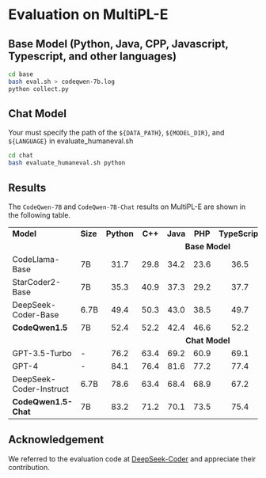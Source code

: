 # Evaluation on MultiPL-E 

## Base Model (Python, Java, CPP, Javascript, Typescript, and other languages)


```bash
cd base
bash eval.sh > codeqwen-7b.log
python collect.py
```



## Chat Model
Your must specify the path of the `${DATA_PATH}`, `${MODEL_DIR}`, and `${LANGUAGE}` in evaluate_humaneval.sh
```bash
cd chat
bash evaluate_humaneval.sh python
```



## Results

The `CodeQwen-7B` and `CodeQwen-7B-Chat` results on MultiPL-E are shown in the following table.

<table style="text-align:center">
    <tr style="font-weight:bold">
        <td style="text-align: left">Model</td>
        <td style="text-align: left">Size</td>
        <td>Python</td>
        <td>C++</td>
        <td>Java</td>
        <td>PHP</td>
        <td>TypeScript</td>
        <td>C#</td>
        <td>Bash</td>
        <td>JavaScript</td>
        <td>Average</td>
    </tr>
    <tr>
        <td colspan=11><b>Base Model</b></td>
    </tr>
    <tr>
        <td style="text-align: left">CodeLlama-Base</td>
        <td style="text-align: left">7B</td>
        <td>31.7</td>
        <td>29.8</td>
        <td>34.2</td>
        <td>23.6</td>
        <td>36.5</td>
        <td>36.7</td>
        <td>12.0</td>
        <td>29.2</td>
        <td>29.2</td>
    </tr>
    <tr>
        <td style="text-align: left">StarCoder2-Base</td>
        <td style="text-align: left">7B</td>
        <td>35.3</td>
        <td>40.9</td>
        <td>37.3</td>
        <td>29.2</td>
        <td>37.7</td>
        <td>40.5</td>
        <td>9.4</td>
        <td>36.0</td>
        <td>33.3</td>
    </tr>
    <tr>
        <td style="text-align: left">DeepSeek-Coder-Base</td>
        <td style="text-align: left">6.7B</td>
        <td>49.4</td>
        <td>50.3</td>
        <td>43.0</td>
        <td>38.5</td>
        <td>49.7</td>
        <td>50.0</td>
        <td>28.5</td>
        <td>48.4</td>
        <td>44.7</td>
    </tr>
    <tr>
        <td style="text-align: left"><b>CodeQwen1.5<b></td>
        <td style="text-align: left">7B</td>
        <td>52.4</td>
        <td>52.2</td>
        <td>42.4</td>
        <td>46.6</td>
        <td>52.2</td>
        <td>55.7</td>
        <td>36.7</td>
        <td>49.7</td>
        <td>48.5</td>
    </tr>
    <tr>
        <td colspan=11><b>Chat Model</b></td>
    </tr>
    <tr>
        <td style="text-align: left">GPT-3.5-Turbo</td>
        <td style="text-align: left">-</td>
        <td>76.2</td>
        <td>63.4</td>
        <td>69.2</td>
        <td>60.9</td>
        <td>69.1</td>
        <td>70.8</td>
        <td>42.4</td>
        <td>67.1</td>
        <td>64.9</td>
    </tr>
    <tr>
        <td style="text-align: left">GPT-4</td>
        <td style="text-align: left">-</td>
        <td>84.1</td>
        <td>76.4</td>
        <td>81.6</td>
        <td>77.2</td>
        <td>77.4</td>
        <td>79.1</td>
        <td>58.2</td>
        <td>78.0</td>
        <td>76.5</td>
    </tr>
    <tr>
        <td style="text-align: left">DeepSeek-Coder-Instruct</td>
        <td style="text-align: left">6.7B</td>
        <td>78.6</td>
        <td>63.4</td>
        <td>68.4</td>
        <td>68.9</td>
        <td>67.2</td>
        <td>72.8</td>
        <td>36.7</td>
        <td>72.7</td>
        <td>66.1</td>
    </tr>
    <tr>
        <td style="text-align: left"><b>CodeQwen1.5-Chat</b></td>
        <td style="text-align: left">7B</td>
        <td>83.2</td>
        <td>71.2</td>
        <td>70.1</td>
        <td>73.5</td>
        <td>75.4</td>
        <td>75.9</td>
        <td>41.1</td>
        <td>78.2</td>
        <td>71.1</td>
    </tr>
</table>


## Acknowledgement

We referred to the evaluation code at [DeepSeek-Coder](https://github.com/deepseek-ai/DeepSeek-Coder/tree/main/Evaluation/HumanEval) and appreciate their contribution.
